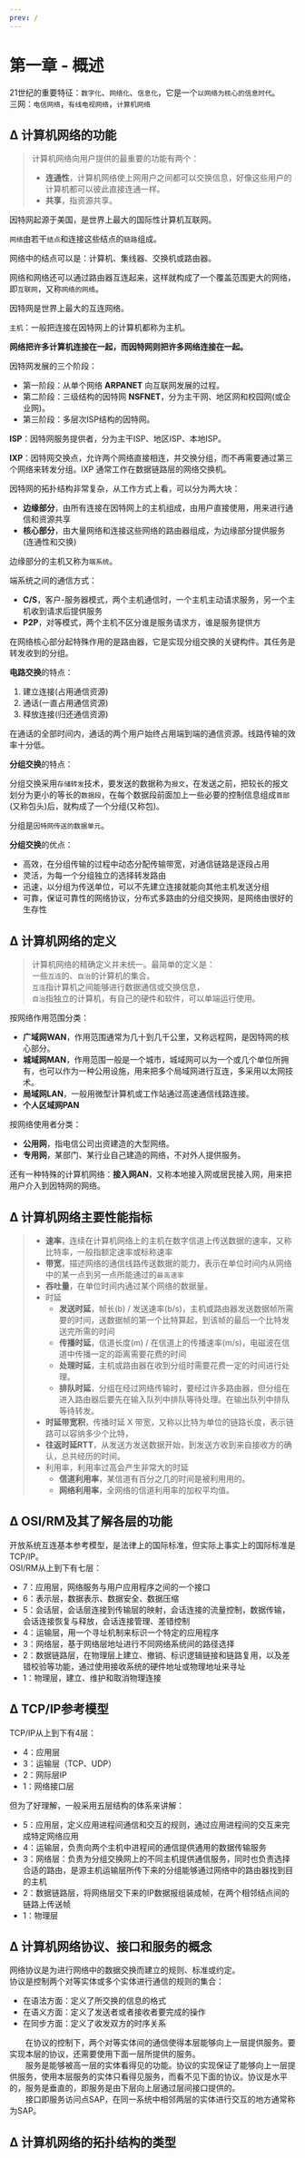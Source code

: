 ```yaml
---
prev: /
---
```


# 第一章 - 概述

21世纪的重要特征：`数字化`、`网络化`、`信息化`，它是一个`以网络为核心的信息时代`。  
三网：`电信网络`，`有线电视网络`，`计算机网络`

## Δ 计算机网络的功能

> 计算机网络向用户提供的最重要的功能有两个：
> - **连通性**，计算机网络使上网用户之间都可以交换信息，好像这些用户的计算机都可以彼此直接连通一样。  
> - **共享**，指资源共享。

因特网起源于美国，是世界上最大的国际性计算机互联网。

`网络`由若干`结点`和连接这些结点的`链路`组成。

网络中的结点可以是：计算机、集线器、交换机或路由器。

网络和网络还可以通过路由器互连起来，这样就构成了一个覆盖范围更大的网络，即`互联网`，又称`网络的网络`。

因特网是世界上最大的互连网络。

`主机`：一般把连接在因特网上的计算机都称为主机。

**网络把许多计算机连接在一起，而因特网则把许多网络连接在一起。**

因特网发展的三个阶段：

- 第一阶段：从单个网络 **ARPANET** 向互联网发展的过程。
- 第二阶段：三级结构的因特网 **NSFNET**，分为主干网、地区网和校园网(或企业网)。
- 第三阶段：多层次ISP结构的因特网。

**ISP**：因特网服务提供者，分为主干ISP、地区ISP、本地ISP。

**IXP**：因特网交换点，允许两个网络直接相连，并交换分组，而不再需要通过第三个网络来转发分组。IXP 通常工作在数据链路层的网络交换机。




因特网的拓扑结构非常复杂，从工作方式上看，可以分为两大块：

- **边缘部分**，由所有连接在因特网上的主机组成，由用户直接使用，用来进行通信和资源共享
- **核心部分**，由大量网络和连接这些网络的路由器组成，为边缘部分提供服务(连通性和交换)

边缘部分的主机又称为`端系统`。

端系统之间的通信方式：

- **C/S**，客户-服务器模式，两个主机通信时，一个主机主动请求服务，另一个主机收到请求后提供服务
- **P2P**，对等模式，两个主机不区分谁是服务请求方，谁是服务提供方

在网络核心部分起特殊作用的是路由器，它是实现分组交换的关键构件。其任务是转发收到的分组。

**电路交换**的特点：

1. 建立连接(占用通信资源)
2. 通话(一直占用通信资源)
3. 释放连接(归还通信资源)

在通话的全部时间内，通话的两个用户始终占用端到端的通信资源。线路传输的效率十分低。

**分组交换**的特点：

分组交换采用`存储转发`技术，要发送的数据称为`报文`，在发送之前，把较长的报文划分为更小的等长的`数据段`，在每个数据段前面加上一些必要的控制信息组成`首部`(又称包头)后，就构成了一个分组(又称包)。

分组是`因特网传送的数据单元`。

**分组交换**的优点：

- 高效，在分组传输的过程中动态分配传输带宽，对通信链路是逐段占用
- 灵活，为每一个分组独立的选择转发路由
- 迅速，以分组为传送单位，可以不先建立连接就能向其他主机发送分组
- 可靠，保证可靠性的网络协议，分布式多路由的分组交换网，是网络由很好的生存性




## Δ 计算机网络的定义

> 计算机网络的精确定义并未统一。最简单的定义是：  
> 一些`互连`的、`自治`的计算机的集合。  
> `互连`指计算机之间能够进行数据通信或交换信息，  
> `自治`指独立的计算机，有自己的硬件和软件，可以单端运行使用。

按网络作用范围分类：

- **广域网WAN**，作用范围通常为几十到几千公里，又称远程网，是因特网的核心部分。
- **城域网MAN**，作用范围一般是一个城市，城域网可以为一个或几个单位所拥有，也可以作为一种公用设施，用来把多个局域网进行互连，多采用以太网技术。
- **局域网LAN**，一般用微型计算机或工作站通过高速通信线路连接。
- **个人区域网PAN**

按网络使用者分类：

- **公用网**，指电信公司出资建造的大型网络。
- **专用网**，某部门、某行业自己建造的网络，不对外人提供服务。

还有一种特殊的计算机网络：**接入网AN**，又称本地接入网或居民接入网，用来把用户介入到因特网的网络。




## Δ 计算机网络主要性能指标

> - **速率**，连续在计算机网络上的主机在数字信道上传送数据的速率，又称比特率，一般指额定速率或标称速率
> - **带宽**，描述网络的通信线路传送数据的能力，表示在单位时间内从网络中的某一点到另一点所能通过的`最高速率`
> - **吞吐量**，在单位时间内通过某个网络的数据量。
> - 时延
>   - **发送时延**，帧长(b) / 发送速率(b/s)，主机或路由器发送数据帧所需要的时间，送数据帧的第一个比特算起，到该帧的最后一个比特发送完所需的时间
>   - **传播时延**，信道长度(m) / 在信道上的传播速率(m/s)，电磁波在信道中传播一定的距离需要花费的时间
>   - **处理时延**，主机或路由器在收到分组时需要花费一定的时间进行处理。
>   - **排队时延**，分组在经过网络传输时，要经过许多路由器，但分组在进入路由器后要先在输入队列中排队等待处理。在输出队列中排队等待转发。
> - **时延带宽积**，传播时延 X 带宽，又称以比特为单位的链路长度，表示链路可以容纳多少个比特，
> - **往返时延RTT**，从发送方发送数据开始，到发送方收到来自接收方的确认，总共经历的时间。
> - 利用率，利用率过高会产生非常大的时延
>   - **信道利用率**，某信道有百分之几的时间是被利用用的。
>   - **网络利用率**，全网络的信道利用率的加权平均值。




## Δ OSI/RM及其了解各层的功能

开放系统互连基本参考模型，是法律上的国际标准，但实际上事实上的国际标准是TCP/IP。  
OSI/RM从上到下有七层：

- 7：应用层，网络服务与用户应用程序之间的一个接口
- 6：表示层，数据表示、数据安全、数据压缩
- 5：会话层，会话层连接到传输层的映射，会话连接的流量控制，数据传输，会话连接恢复与释放，会话连接管理、差错控制
- 4：运输层，用一个寻址机制来标识一个特定的应用程序
- 3：网络层，基于网络层地址进行不同网络系统间的路径选择
- 2：数据链路层，在物理层上建立、撤销、标识逻辑链接和链路复用，以及差错校验等功能，通过使用接收系统的硬件地址或物理地址来寻址
- 1：物理层，建立、维护和取消物理连接

## Δ TCP/IP参考模型

TCP/IP从上到下有4层：

- 4：应用层
- 3：运输层（TCP、UDP）
- 2：网际层IP
- 1：网络接口层

但为了好理解，一般采用五层结构的体系来讲解：

- 5：应用层，定义应用进程间通信和交互的规则，通过应用进程间的交互来完成特定网络应用
- 4：运输层，负责向两个主机中进程间的通信提供通用的数据传输服务
- 3：网络层：负责为分组交换网上的不同主机提供通信服务，同时也负责选择合适的路由，是源主机运输层所传下来的分组能够通过网络中的路由器找到目的主机
- 2：数据链路层，将网络层交下来的IP数据报组装成帧，在两个相邻结点间的链路上传送帧
- 1：物理层

## Δ 计算机网络协议、接口和服务的概念

网络协议是为进行网络中的数据交换而建立的规则、标准或约定。  
协议是控制两个对等实体或多个实体进行通信的规则的集合：

- 在语法方面：定义了所交换的信息的格式
- 在语义方面：定义了发送者或者接收者要完成的操作
- 在同步方面：定义了收发双方的时序关系

&emsp;&emsp;在协议的控制下，两个对等实体间的通信使得本层能够向上一层提供服务。要实现本层的协议，还需要使用下面一层所提供的服务。  
&emsp;&emsp;服务是能够被高一层的实体看得见的功能。协议的实现保证了能够向上一层提供服务，使用本层服务的实体只看得见服务，而看不见下面的协议。协议是水平的，服务是垂直的，即服务是由下层向上层通过层间接口提供的。  
&emsp;&emsp;接口即服务访问点SAP，在同一系统中相邻两层的实体进行交互的地方通常称为SAP。

## Δ 计算机网络的拓扑结构的类型

